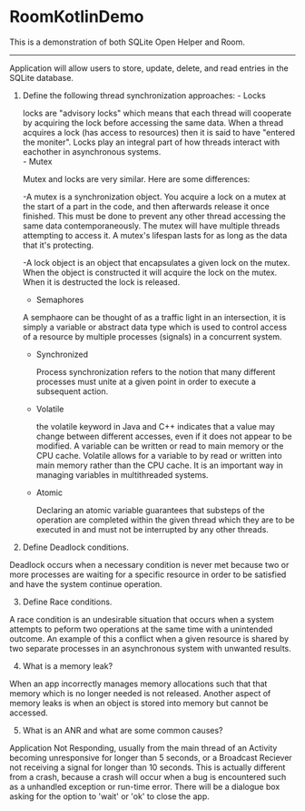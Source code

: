 # RoomKotlinDemo

This is a demonstration of both SQLite Open Helper and Room.

************************

Application will allow users to store, update, delete, and read entries in the SQLite database.

1. Define the following thread synchronization approaches:
        - Locks 
		
	 locks are "advisory locks" which means that each thread will cooperate by acquiring the lock before accessing the same data. When a thread acquires a lock (has access to resources) then it is said to have "entered the moniter". Locks play an integral part of how threads interact with eachother in asynchronous systems.		
        - Mutex
		
	Mutex and locks are very similar. Here are some differences:
			
	-A mutex is a synchronization object. You acquire a lock on a mutex at the start  of a part in the code, and then afterwards release it once finished. This must be done to prevent any other thread accessing the same data contemporaneously. The mutex will have multiple threads attempting to access it.  A mutex's lifespan lasts for as long as the data that it's protecting. 

	-A lock object is an object that encapsulates a given lock on the mutex. When the object is constructed it will acquire the lock on the mutex. When it is destructed the lock is released. 
		
       
	 - Semaphores
		
	A semphaore can be thought of as a traffic light in an intersection, it is simply a variable or abstract data type which is used to control access of a resource by multiple processes (signals) in a concurrent system. 
		
      - Synchronized
		
		Process synchronization refers to the notion that many different processes must unite at a given point in order to execute a subsequent action.
	
		
     - Volatile
		
		the volatile keyword in Java and C++ indicates that a value may change between different accesses, even if it does not appear to be modified. A variable can be written or read to main memory or the CPU cache. Volatile allows for a variable to by read or written into main memory rather than the CPU cache. It is an important way in managing variables in multithreaded systems.		
		
		
     - Atomic
		
		Declaring an atomic variable guarantees that substeps of the operation are completed within the given thread which they are to be executed in and must not be interrupted by any other threads.
		
		
2. Define Deadlock conditions.

Deadlock occurs when a necessary condition is never met because two or more processes are waiting for a specific resource in order to be satisfied and have the system continue operation. 

3. Define Race conditions.


A race condition is an undesirable situation that occurs when a system attempts to peform two operations at the same time with a unintended outcome. An example of this a conflict when a given resource is shared by two separate processes in an asynchronous system with unwanted results. 

4. What is a memory leak?	

 When an app incorrectly manages memory allocations such that that memory which is no longer needed is not released. Another aspect of memory leaks is when an object is stored into memory but cannot be accessed.

5. What is an ANR and what are some common causes?

Application Not Responding, usually from the main thread of an Activity becoming unresponsive for longer than 5 seconds, or a Broadcast Reciever not receiving a signal for longer than 10 seconds. This is actually different from a crash, because a crash will occur when a bug is encountered such as a unhandled exception or run-time error. There will be a dialogue box asking for the option to 'wait' or 'ok' to close the app.
